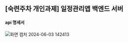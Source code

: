 <h2>[숙련주차 개인과제] 일정관리앱 백엔드 서버</h2>

<h4>api 명세서</h4>

![화면 캡처 2024-06-03 142413](https://github.com/geneeuchoi/SpringSecurity-todoApp/assets/100894921/a7a82897-0866-48c3-9c84-31bdbc7d91c3)
